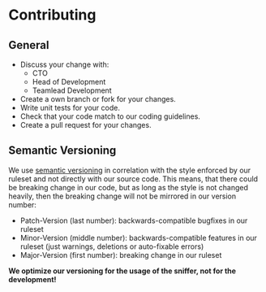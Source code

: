 # Contributing

## General

- Discuss your change with:
    - CTO
    - Head of Development
    - Teamlead Development
- Create a own branch or fork for your changes.
- Write unit tests for your code.
- Check that your code match to our coding guidelines.
- Create a pull request for your changes.

## Semantic Versioning

We use [semantic versioning](https://semver.org) in correlation with the style enforced by our ruleset and not directly
with our source code. This means, that there could be breaking change in our code, but as long as the style is not changed
heavily, then the breaking change will not be mirrored in our version number:

- Patch-Version (last number): backwards-compatible bugfixes in our ruleset
- Minor-Version (middle number): backwards-compatible features in our ruleset (just warnings, deletions or auto-fixable errors)
- Major-Version (first number): breaking change in our ruleset

**We optimize our versioning for the usage of the sniffer, not for the development!**